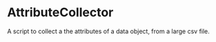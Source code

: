 # AttributeCollector
A script to collect a the attributes of a data object, from a large csv file. 
